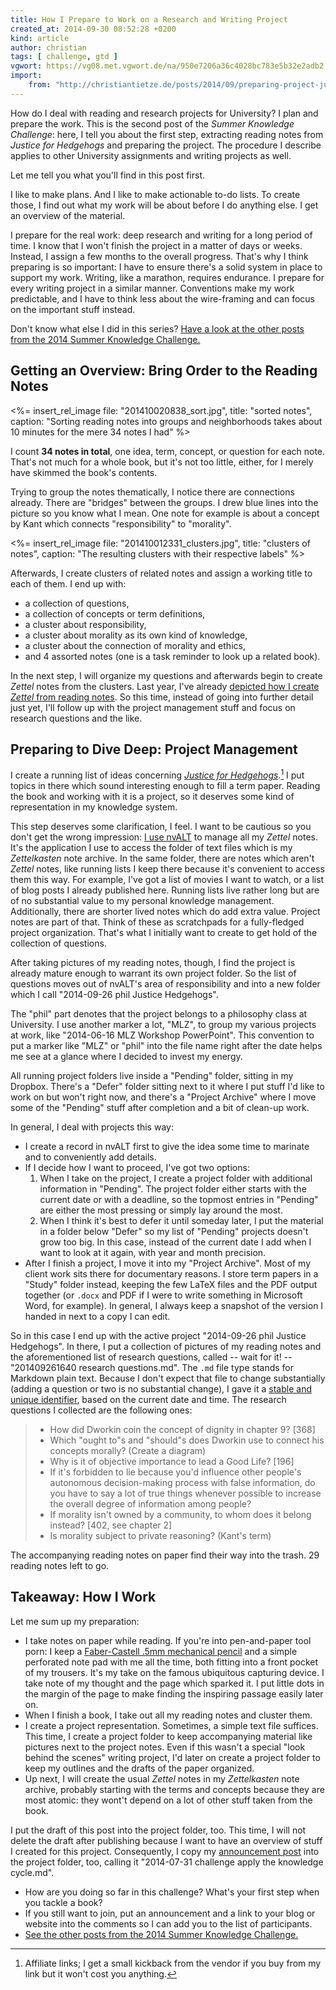 ```yaml
---
title: How I Prepare to Work on a Research and Writing Project
created_at: 2014-09-30 08:52:28 +0200
kind: article
author: christian
tags: [ challenge, gtd ]
vgwort: https://vg08.met.vgwort.de/na/950e7206a36c4028bc783e5b32e2adb2
import:
    from: "http://christiantietze.de/posts/2014/09/preparing-project-justice-hedgehogs/"
---
```


How do I deal with reading and research projects for University? I plan and prepare the work. This is the second post of the _Summer Knowledge Challenge_: here, I tell you about the first step, extracting reading notes from _Justice for Hedgehogs_ and preparing the project. The procedure I describe applies to other University assignments and writing projects as well.

Let me tell you what you'll find in this post first.

I like to make plans. And I like to make actionable to-do lists. To create those, I find out what my work will be about before I do anything else. I get an overview of the material.

I prepare for the real work: deep research and writing for a long period of time. I know that I won't finish the project in a matter of days or weeks. Instead, I assign a few months to the overall progress. That's why I think preparing is so important: I have to ensure there's a solid system in place to support my work. Writing, like a marathon, requires endurance. I prepare for every writing project in a similar manner. Conventions make my work predictable, and I have to think less about the wire-framing and can focus on the important stuff instead.

Don't know what else I did in this series? [Have a look at the other posts from the 2014 Summer Knowledge Challenge.](/posts/2014/summer-knowledge-challenge/)

## Getting an Overview: Bring Order to the Reading Notes

<%= insert_rel_image file: "201410020838_sort.jpg", title: "sorted notes", caption: "Sorting reading notes into groups and neighborhoods takes about 10 minutes for the mere 34 notes I had" %>

I count **34 notes in total**, one idea, term, concept, or question for each note. That's not much for a whole book, but it's not too little, either, for I merely have skimmed the book's contents.

Trying to group the notes thematically, I notice there are connections already. There are "bridges" between the groups. I drew blue lines into the picture so you know what I mean. One note for example is about a concept by Kant which connects "responsibility" to "morality".

<%= insert_rel_image file: "201410012331_clusters.jpg", title: "clusters of notes", caption: "The resulting clusters with their respective labels" %>

Afterwards, I create clusters of related notes and assign a working title to each of them. I end up with:

* a collection of questions,
* a collection of concepts or term definitions,
* a cluster about responsibility,
* a cluster about morality as its own kind of knowledge,
* a cluster about the connection of morality and ethics,
* and 4 assorted notes (one is a task reminder to look up a related book).

In the next step, I will organize my questions and afterwards begin to create _Zettel_ notes from the clusters. Last year, I've already [depicted how I create _Zettel_ from reading notes][notes]. So this time, instead of going into further detail just yet, I'll follow up with the project management stuff and focus on research questions and the like.

[notes]: /posts/create-zettel-from-reading-notes/

## Preparing to Dive Deep: Project Management

I create a running list of ideas concerning [_Justice for Hedgehogs_][just].[^aff] I put topics in there which sound interesting enough to fill a term paper. Reading the book and working with it is a project, so it deserves some kind of representation in my knowledge system. 

This step deserves some clarification, I feel. I want to be cautious so you don't get the wrong impression: [I use nvALT][nvalt] to manage all my _Zettel_ notes. It's the application I use to access the folder of text files which is my _Zettelkasten_ note archive. In the same folder, there are notes which aren't _Zettel_ notes, like running lists I keep there because it's convenient to access them this way. For example, I've got a list of movies I want to watch, or a list of blog posts I already published here. Running lists live rather long but are of no substantial value to my personal knowledge management. Additionally, there are shorter lived notes which do add extra value. Project notes are part of that. Think of these as scratchpads for a fully-fledged project organization. That's what I initially want to create to get hold of the collection of questions.

After taking pictures of my reading notes, though, I find the project is already mature enough to warrant its own project folder. So the list of questions moves out of nvALT's area of responsibility and into a new folder which I call "2014-09-26 phil Justice Hedgehogs".

The "phil" part denotes that the project belongs to a philosophy class at University. I use another marker a lot, "MLZ", to group my various projects at work, like "2014-06-16 MLZ Workshop PowerPoint". This convention to put a marker like "MLZ" or "phil" into the file name right after the date helps me see at a glance where I decided to invest my energy.

All running project folders live inside a "Pending" folder, sitting in my Dropbox. There's a "Defer" folder sitting next to it where I put stuff I'd like to work on but won't right now, and there's a "Project Archive" where I move some of the "Pending" stuff after completion and a bit of clean-up work.

In general, I deal with projects this way:

* I create a record in nvALT first to give the idea some time to marinate and to conveniently add details.
* If I decide how I want to proceed, I've got two options:
    1. When I take on the project, I create a project folder with additional information in  "Pending". The project folder either starts with the current date or with a deadline, so the topmost entries in "Pending" are either the most pressing or simply lay around the most.
    2. When I think it's best to defer it until someday later, I put the material in a folder below "Defer" so my list of "Pending" projects doesn't grow too big. In this case, instead of the current date I add when I want to look at it again, with year and month precision.
* After I finish a project, I move it into my "Project Archive". Most of my client work sits there for documentary reasons. I store term papers in a "Study" folder instead, keeping the few LaTeX files and the PDF output together (or `.docx` and PDF if I were to write something in Microsoft Word, for example). In general, I always keep a snapshot of the version I handed in next to a copy I can edit.

So in this case I end up with the active project "2014-09-26 phil Justice Hedgehogs". In there, I put a collection of pictures of my reading notes and the aforementioned list of research questions, called -- wait for it! -- "201409261640 research questions.md". The `.md` file type stands for Markdown plain text. Because I don't expect that file to change substantially (adding a question or two is no substantial change), I gave it a [stable and unique identifier][id], based on the current date and time. The research questions I collected are the following ones:

> * How did Dworkin coin the concept of dignity in chapter 9? \[368\]
> * Which "ought to"s and "should"s does Dworkin use to connect his concepts morally? (Create a diagram)
> * Why is it of objective importance to lead a Good Life? \[196\]
> * If it's forbidden to lie because you'd influence other people's autonomous decision-making process with false information, do you have to say a lot of true things whenever possible to increase the overall degree of information among people?
> * If morality isn't owned by a community, to whom does it belong instead? \[402, see chapter 2\]
> * Is morality subject to private reasoning? (Kant's term)

The accompanying reading notes on paper find their way into the trash. 29 reading notes left to go.

[nvalt]: /posts/nvalt-zettelkasten-implementation/
[id]: /posts/add-identity/
[just]: http://www.amazon.com/gp/product/0674072251/ref=as_li_tl?ie=UTF8&camp=1789&creative=390957&creativeASIN=0674072251&linkCode=as2&tag=ctzettelkasten-20&linkId=MP7E2UA3B7CBG3FV

## Takeaway: How I Work

Let me sum up my preparation:

* I take notes on paper while reading. If you're into pen-and-paper tool porn: I keep a [Faber-Castell .5mm mechanical pencil][pencil] and a simple perforated note pad with me all the time, both fitting into a front pocket of my trousers. It's my take on the famous ubiquitous capturing device. I take note of my thought and the page which sparked it. I put little dots in the margin of the page to make finding the inspiring passage easily later on.
* When I finish a book, I take out all my reading notes and cluster them.
* I create a project representation. Sometimes, a simple text file suffices. This time, I create a project folder to keep accompanying material like pictures next to the project notes. Even if this wasn't a special "look behind the scenes" writing project, I'd later on create a project folder to keep my outlines and the drafts of the paper organized.
* Up next, I will create the usual _Zettel_ notes in my _Zettelkasten_ note archive, probably starting with the terms and concepts because they are most atomic: they wont't depend on a lot of other stuff taken from the book.

I put the draft of this post into the project folder, too. This time, I will not delete the draft after publishing because I want to have an overview of stuff I created for this project. Consequently, I copy my [announcement post][chall] into the project folder, too, calling it "2014-07-31 challenge apply the knowledge cycle.md".


* How are you doing so far in this challenge? What's your first step when you tackle a book?
* If you still want to join, put an announcement and a link to your blog or website into the comments so I can add you to the list of participants.
* [See the other posts from the 2014 Summer Knowledge Challenge.](http://christiantietze.de/posts/2014/summer-knowledge-challenge/)


[pencil]: http://www.amazon.com/gp/product/B000KT9EEY/ref=as_li_tl?ie=UTF8&camp=1789&creative=390957&creativeASIN=B000KT9EEY&linkCode=as2&tag=ctzettelkasten-20&linkId=7RZ3KAQKPS6WO6PP
[chall]: /posts/summer-knowledge-challenge/

[^aff]: Affiliate links; I get a small kickback from the vendor if you buy from my link but it won't cost you anything.
